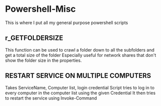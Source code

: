 # Powershell-Misc
This is where I put all my general purpose powershell scripts

## r_GETFOLDERSIZE
This function can be used to crawl a folder down to all the subfolders and get a total size of the folder
Especially useful for network shares that don't show the folder size in the properties.

## RESTART SERVICE ON MULTIPLE COMPUTERS
Takes ServiceName, Computer list, login credential
Script tries to log in to every computer in the computer list using the given Credential
It then tries to restart the service using Invoke-Command
